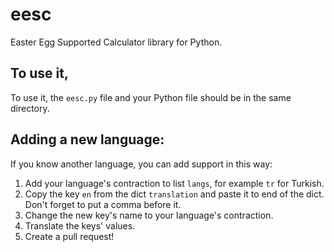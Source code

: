 # eesc
Easter Egg Supported Calculator library for Python.
<br/>
## To use it,
To use it, the `eesc.py` file and your Python file should be in the same directory.
## Adding a new language:
If you know another language, you can add support in this way:
1. Add your language's contraction to list `langs`, for example `tr` for Turkish.
2. Copy the key `en` from the dict `translation` and paste it to end of the dict. Don't forget to put a comma before it.
3. Change the new key's name to your language's contraction.
4. Translate the keys' values.
5. Create a pull request!
